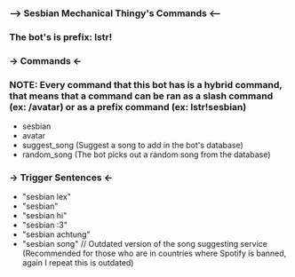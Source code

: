 ### --> Sesbian Mechanical Thingy's Commands <--

### The bot's is prefix: lstr!

### -> Commands <-

### NOTE: Every command that this bot has is a hybrid command, that means that a command can be ran as a slash command (ex: /avatar) or as a prefix command (ex: lstr!sesbian)

* sesbian
* avatar
* suggest_song (Suggest a song to add in the bot's database)
* random_song (The bot picks out a random song from the database)

### -> Trigger Sentences <-

* "sesbian lex"
* "sesbian"
* "sesbian hi"
* "sesbian :3"
* "sesbian achtung"
* "sesbian song" // Outdated version of the song suggesting service (Recommended for those who are in countries where Spotify is banned, again I repeat this is outdated)
